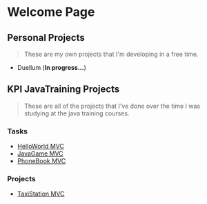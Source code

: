 # Welcome Page

## Personal Projects
>	These are my own projects that I'm developing in a free time.

* Duellum (**In progress...**)

## KPI JavaTraining Projects
>	These are all of the projects that I've done over the time I was studying at the java training courses. 
### Tasks
* [HelloWorld MVC](https://github.com/ImperaEtConquer/prj_JT_task1)
* [JavaGame MVC](https://github.com/ImperaEtConquer/prj_JT_task2)
* [PhoneBook MVC](https://github.com/ImperaEtConquer/prj_JT_task3)
### Projects
* [TaxiStation MVC](https://github.com/ImperaEtConquer/prj_JT_project1)